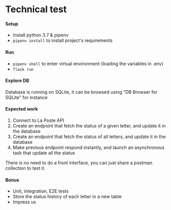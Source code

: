 # Technical test

#### Setup
 * Install python 3.7 & pipenv
 * `pipenv install` to install project's requirements
#### Run
 * `pipenv shell` to enter virtual environment (loading the variables in .env)
 * `flask run`
 
#### Explore DB
Database is running on SQLite, it can be browsed using "DB Browser for SQLite" for instance

#### Expected work

1. Connect to La Poste API
2. Create an endpoint that fetch the status of a given letter, and update it in the database
3. Create an endpoint that fetch the status of all letters, and update it in the database
4. Make previous endpoint respond instantly, and launch an asynchronous task that update all the status

There is no need to do a front interface, you can just share a postman collection to test it.

#### Bonus

- Unit, integration, E2E tests
- Store the status history of each letter in a new table
- Impress us